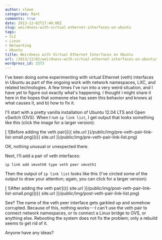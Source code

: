 ```yaml
---
author: slowe
categories: Rant
comments: true
date: 2013-12-02T17:40:00Z
slug: weirdness-with-virtual-ethernet-interfaces-on-ubuntu
tags:
- CLI
- Linux
- Networking
- Ubuntu
title: Weirdness with Virtual Ethernet Interfaces on Ubuntu
url: /2013/12/02/weirdness-with-virtual-ethernet-interfaces-on-ubuntu/
wordpress_id: 3373
---
```


I've been doing some experimenting with virtual Ethernet (veth) interfaces in Ubuntu as part of the ongoing work with network namespaces, LXC, and related technologies. A few times I've run into a very weird situation, and I have yet to figure out exactly what's happening. I thought I might share it here in the hopes that someone else has seen this behavior and knows a) what causes it, and b) how to fix it.

I'll start with a pretty vanilla installation of Ubuntu 12.04 LTS and Open vSwitch (OVS). When I run `ip link list`, I get output that looks something like this (click the image for a larger version):

[
![Before adding the veth pair]({{ site.url }}/public/img/pre-veth-pair-link-list-small.png)]({{ site.url }}/public/img/pre-veth-pair-link-list.png)

OK, nothing unusual or unexpected there.

Next, I'll add a pair of veth interfaces:

    ip link add vmveth0 type veth peer vmveth1

Then the output of `ip link list` looks like this (I've circled some of the output to draw your attention; again, you can click for a larger version):

[
![After adding the veth pair]({{ site.url }}/public/img/post-veth-pair-link-list-small.png)]({{ site.url }}/public/img/post-veth-pair-link-list.png)

See? The name of the veth peer interface gets garbled up and somehow corrupted. Because of this, nothing works---I can't use the veth pair to connect network namespaces, or to connect a Linux bridge to OVS, or anything else. Rebooting the system does not fix the problem; only a rebuild seems to get rid of it.

Anyone have any ideas?
